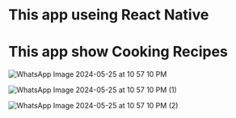 # This app useing React Native
# This app show Cooking Recipes

![WhatsApp Image 2024-05-25 at 10 57 10 PM](https://github.com/vishalmaurya1103/MealApp/assets/133972322/f7c36cdc-9bda-4f2a-a692-19b37b8c888b)


![WhatsApp Image 2024-05-25 at 10 57 10 PM (1)](https://github.com/vishalmaurya1103/MealApp/assets/133972322/b6bae777-0a5b-4895-85be-3cc18c7d782b)


![WhatsApp Image 2024-05-25 at 10 57 10 PM (2)](https://github.com/vishalmaurya1103/MealApp/assets/133972322/90d1552b-aab6-43fc-bfc3-59dbc5c8754c)
